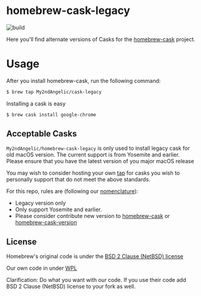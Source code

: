 # homebrew-cask-legacy
![build](https://travis-ci.com/My2ndAngelic/homebrew-cask-legacy.svg?branch=master)

Here you'll find alternate versions of Casks for the [homebrew-cask](https://github.com/Homebrew/homebrew-cask)
project. 

# Usage

After you install homebrew-cask, run the following command:

```sh
$ brew tap My2ndAngelic/cask-legacy
```

Installing a cask is easy

```sh
$ brew cask install google-chrome
```

## Acceptable Casks

`My2ndAngelic/homebrew-cask-legacy` is only used to install legacy cask for old macOS version. The current support is from Yosemite and earlier. Please ensure that you have the latest version of you major macOS release

You may wish to consider hosting your own [tap](https://github.com/Homebrew/brew/blob/master/docs/How-to-Create-and-Maintain-a-Tap.md) for casks you wish to personally support that do not meet the above standards.

For this repo, rules are (following our [nomenclature](https://github.com/My2ndAngelic/homebrew-cask-legacy/blob/master/doc/development/adding_a_cask.md#finding-a-home-for-your-cask)):

+ Legacy version only
+ Only support Yosemite and earlier.
+ Please consider contribute new version to [homebrew-cask](https://github.com/Homebrew/homebrew-cask) or [homebrew-cask-version](https://github.com/Homebrew/homebrew-cask-version)

## License
Homebrew's original code is under the [BSD 2 Clause (NetBSD) license](https://github.com/My2ndAngelic/homebrew-cask-legacy/blob/master/LICENSE-ORIGINAL)

Our own code in under [WPL](https://github.com/My2ndAngelic/homebrew-cask-legacy/blob/master/LICENSE-MODIFIED)

Clarification: Do what you want with our code. If you use their code add BSD 2 Clause (NetBSD) license to your fork as well.
